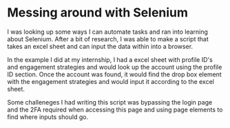# Messing around with Selenium
I was looking up some ways I can automate tasks and ran into learning about Selenium. After a bit of research, I was able to make a script that takes an excel sheet and can input the data within into a browser. 


In the example I did at my internship, I had a excel sheet with profile ID's and engagement strategies and would look up the account using the profile ID section. Once the account was found, it would find the drop box element with the engagement strategies and would input it according to the excel sheet.


Some challeneges I had writing this script was bypassing the login page and the 2FA required when accessing this page and using page elements to find where inputs should go.

